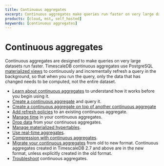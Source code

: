 ```yaml
---
title: Continuous aggregates
excerpt: Continuous aggregates make queries run faster on very large datasets
products: [cloud, mst, self_hosted]
keywords: [continuous aggregates]
---
```


# Continuous aggregates

Continuous aggregates are designed to make queries on very large datasets run
faster. TimescaleDB continuous aggregates use
PostgreSQL [materialized views][postgres-materialized-views] to continuously and
incrementally refresh a query in the background, so that when you run the query,
only the data that has changed needs to be computed, not the entire dataset.

*   [Learn about continuous aggregates][about-caggs] to understand how it works
    before you begin using it.
*   [Create a continuous aggregate][cagg-create] and query it.
*   [Create a continuous aggregate on top of another continuous aggregate][cagg-on-cagg]
*   [Add refresh policies][cagg-autorefresh] to an existing continuous aggregate.
*   [Manage time][cagg-time] in your continuous aggregates.
*   [Drop data][cagg-drop] from your continuous aggregates.
*   [Manage materialized hypertables][cagg-mat-hypertables].
*   [Use real-time aggregates][cagg-realtime].
*   [Compression with continuous aggregates][cagg-compression].
*   [Migrate your continuous aggregates][cagg-migrate] from old to new format.
    Continuous aggregates created in TimescaleDB 2.7 and above are in the new
    format, unless explicitly created in the old format.
*   [Troubleshoot][cagg-tshoot] continuous aggregates.

[about-caggs]: /use-timescale/:currentVersion:/continuous-aggregates/about-continuous-aggregates
[cagg-autorefresh]: /use-timescale/:currentVersion:/continuous-aggregates/refresh-policies
[cagg-compression]: /use-timescale/:currentVersion:/continuous-aggregates/compression-on-continuous-aggregates
[cagg-create]: /use-timescale/:currentVersion:/continuous-aggregates/create-a-continuous-aggregate
[cagg-on-cagg]: /use-timescale/:currentVersion:/continuous-aggregates/hierarchical-continuous-aggregates/
[cagg-drop]: /use-timescale/:currentVersion:/continuous-aggregates/drop-data
[cagg-mat-hypertables]: /use-timescale/:currentVersion:/continuous-aggregates/materialized-hypertables
[cagg-migrate]: /use-timescale/:currentVersion:/continuous-aggregates/migrate
[cagg-realtime]: /use-timescale/:currentVersion:/continuous-aggregates/real-time-aggregates
[cagg-time]: /use-timescale/:currentVersion:/continuous-aggregates/time
[cagg-tshoot]: /use-timescale/:currentVersion:/continuous-aggregates/troubleshooting
[postgres-materialized-views]: https://www.postgresql.org/docs/current/rules-materializedviews.html

